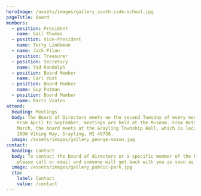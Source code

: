 ```yaml
---
heroImage: /assets/images/gallery_south-side-school.jpg
pageTitle: Board
members:
  - position: President
    name: Gail Thomas
  - position: Vice-President
    name: Terry Lindeman
  - name: Jack Pilon
    position: Treasurer
  - position: Secretary
    name: Tad Randolph
  - position: Board Member
    name: Carl Yost
  - position: Board Member
    name: Guy Putman
  - position: Board Member
    name: Karri Vinton
attend:
  heading: Meetings
  body: The Board of Directors meets on the second Tuesday of every month at 3pm.
    From April to September, meetings are held at the Museum. From October to
    March, the board meets at the Grayling Township Hall, which is located at
    2090 Viking Way, Grayling, MI 49738.
  image: /assets/images/gallery_george-mason.jpg
contact:
  heading: Contact
  body: To contact the board of directors or a specific member of the board,
    please call or email and someone will get back with you as soon as possible
  image: /assets/images/gallery_public-park.jpg
  cta:
    label: Contact
    value: /contact
---
```

